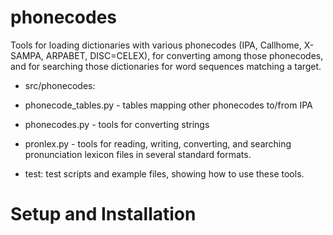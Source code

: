 # phonecodes
Tools for loading dictionaries with various phonecodes (IPA, Callhome, X-SAMPA, ARPABET, DISC=CELEX), for converting among those phonecodes, and for searching those dictionaries for word sequences matching a target.

* src/phonecodes:
 * phonecode_tables.py - tables mapping other phonecodes to/from IPA
 * phonecodes.py - tools for converting strings
 * pronlex.py - tools for reading, writing, converting, and searching pronunciation lexicon files in several standard formats.

* test: test scripts and example files, showing how to use these tools.

# Setup and Installation


